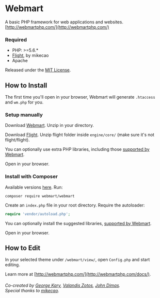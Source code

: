 # Webmart

A basic PHP framework for web applications and websites. [http://webmartphp.com/](http://webmartphp.com/)

### Required

- PHP: >=5.6.*
- [Flight](https://github.com/mikecao/flight/), by mikecao
- Apache

Released under the [MIT License](https://github.com/Webmart/webmart/blob/master/LICENSE.md).

## How to Install

The first time you'll open in your browser, Webmart will generate `.htaccess` and `wm.php` for you.

### Setup manually

Download [Webmart](https://github.com/webmart/webmart/archive/master.zip). Unzip in your directory.

Download [Flight](https://github.com/mikecao/flight/archive/master.zip). Unzip flight folder inside `engine/core/` (make sure it's not flight/flight).

You can optionally use extra PHP libraries, including those [supported by Webmart](http://webmartphp.com/docs/libraries/).

Open in your browser.

### Install with Composer

Available versions [here](https://packagist.org/packages/webmart/webmart). Run:

```
composer require webmart/webmart
```

Create an `index.php` file in your root directory. Require the autoloader:

```php
require 'vendor/autoload.php';
```

You can optionally install the suggested libraries, [supported by Webmart](http://webmartphp.com/docs/libraries/).

Open in your browser.

## How to Edit

In your selected theme under `/webmart/view/`, open `Config.php` and start editing.

Learn more at [http://webmartphp.com/](http://webmartphp.com/docs/).


###### Co-created by [George Kary](http://georgekary.com/), [Valandis Zotos](https://github.com/BalzoT), [John Dimas](https://github.com/jdimas87).<br>Special thanks to [mikecao](https://github.com/mikecao).
